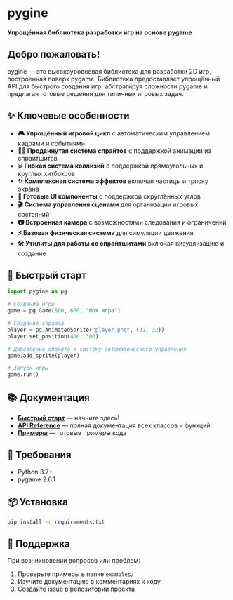 # pygine

**Упрощённая библиотека разработки игр на основе pygame**

## Добро пожаловать!

pygine — это высокоуровневая библиотека для разработки 2D игр, построенная поверх pygame. 
Библиотека предоставляет упрощённый API для быстрого создания игр, абстрагируя сложности 
pygame и предлагая готовые решения для типичных игровых задач.

## ✨ Ключевые особенности

- **🎮 Упрощённый игровой цикл** с автоматическим управлением кадрами и событиями
- **🏃‍♂️ Продвинутая система спрайтов** с поддержкой анимации из спрайтшитов  
- **💥 Гибкая система коллизий** с поддержкой прямоугольных и круглых хитбоксов
- **✨ Комплексная система эффектов** включая частицы и тряску экрана
- **🎨 Готовые UI компоненты** с поддержкой скруглённых углов
- **🎬 Система управления сценами** для организации игровых состояний
- **📷 Встроенная камера** с возможностями следования и ограничений
- **⚡ Базовая физическая система** для симуляции движения
- **🛠️ Утилиты для работы со спрайтшитами** включая визуализацию и создание

## 🚀 Быстрый старт

```python
import pygine as pg

# Создание игры
game = pg.Game(800, 600, "Моя игра")

# Создание спрайта
player = pg.AnimatedSprite("player.png", (32, 32))
player.set_position(400, 300)

# Добавление спрайта в систему автоматического управления
game.add_sprite(player)

# Запуск игры
game.run()
```

## 📚 Документация

- **[Быстрый старт](quickstart.md)** — начните здесь!
- **[API Reference](api/index.md)** — полная документация всех классов и функций
- **[Примеры](examples/index.md)** — готовые примеры кода

## 🎯 Требования

- Python 3.7+
- pygame 2.6.1

## 📦 Установка

```bash
pip install -r requirements.txt
```

## 🤝 Поддержка

При возникновении вопросов или проблем:

1. Проверьте примеры в папке `examples/`
2. Изучите документацию в комментариях к коду  
3. Создайте issue в репозитории проекта
